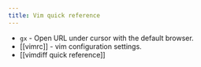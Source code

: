 ```yaml
---
title: Vim quick reference
---
```


- `gx` - Open URL under cursor with the default browser.
- [[vimrc]] - vim configuration settings.
- [[vimdiff quick reference]]